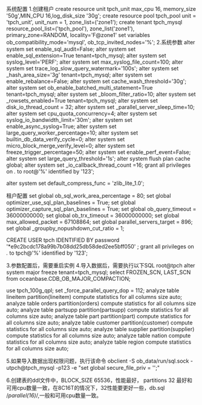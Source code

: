 系统配置
1.创建租户
create resource unit tpch_unit max_cpu 16, memory_size '50g',MIN_CPU 16,log_disk_size '30g';
create resource pool tpch_pool unit = 'tpch_unit', unit_num = 1, zone_list=('zone1');
create tenant tpch_mysql resource_pool_list=('tpch_pool'),  zone_list('zone1'), primary_zone=RANDOM, locality='F@zone1' set variables ob_compatibility_mode='mysql', ob_tcp_invited_nodes='%';
2.系统参数
alter system set enable_sql_audit=False;
alter system set enable_sql_extension=True tenant=tpch_mysql;
alter system set syslog_level='PERF';
alter system set max_syslog_file_count=100;
alter system set trace_log_slow_query_watermark='100s';
alter system set _hash_area_size='3g' tenant=tpch_mysql;
alter system set enable_rebalance=False;
alter system set cache_wash_threshold='30g';
alter system set ob_enable_batched_multi_statement=True tenant=tpch_mysql;
alter system set _bloom_filter_ratio=10;
alter system set _rowsets_enabled=True tenant=tpch_mysql;
alter system set disk_io_thread_count = 32;
alter system set _parallel_server_sleep_time=10;
alter system set cpu_quota_concurrency=4;
alter system set syslog_io_bandwidth_limit='30m';
alter system set enable_async_syslog=True;
alter system set large_query_worker_percentage=10;
alter system set builtin_db_data_verify_cycle=0;
alter system set micro_block_merge_verify_level=0;
alter system set freeze_trigger_percentage=50;
alter system set enable_perf_event=False;
alter system set large_query_threshold='1s';
alter system flush plan cache global;
alter system set _io_callback_thread_count =16;
grant all privileges on *.* to root@'%' identified by '123';

alter system set  default_compress_func = 'zlib_lite_1.0';

租户配置
set global ob_sql_work_area_percentage = 80;
set global optimizer_use_sql_plan_baselines = True;
set global optimizer_capture_sql_plan_baselines = True;
set global ob_query_timeout = 36000000000;
set global ob_trx_timeout = 36000000000;
set global max_allowed_packet = 67108864;
set global parallel_servers_target = 896;
set global _groupby_nopushdown_cut_ratio = 1;

CREATE USER tpch IDENTIFIED BY password '*e9c2bcdc178a99b7b08dd25db58ded2ee5bff050' ; 
grant all privileges on *.* to tpch@'%' identified by '123';

3.参数配置后，需要重启实例
4.导入数据后，需要执行以下SQL
root@tpch
alter system major freeze tenant=tpch_mysql;
select FROZEN_SCN, LAST_SCN from oceanbase.CDB_OB_MAJOR_COMPACTION;


use tpch_100g_qpl;
set _force_parallel_query_dop = 112;
analyze table lineitem partition(lineitem) compute statistics for all columns size auto; 
analyze table orders partition(orders) compute statistics for all columns size auto; 
analyze table partsupp partition(partsupp) compute statistics for all columns size auto; 
analyze table part partition(part) compute statistics for all columns size auto; 
analyze table customer partition(customer) compute statistics for all columns size auto; 
analyze table supplier partition(supplier) compute statistics for all columns size auto; 
analyze table nation compute statistics for all columns size auto; 
analyze table region compute statistics for all columns size auto;

5.如果导入数据出现权限问题，执行该命令
obclient -S ob_data/run/sql.sock  -utpch@tpch_mysql -p123 -e "set global secure_file_priv = '';"

6.创建表的ddl文件中，BLOCK_SIZE 65536，性能最好， partitions 32 最好和可用cpu数量一致，在8C16T的情况下，32性能要更好一些，db.sql /*parallel(16)*/,一般和可用cpu数量一致。
